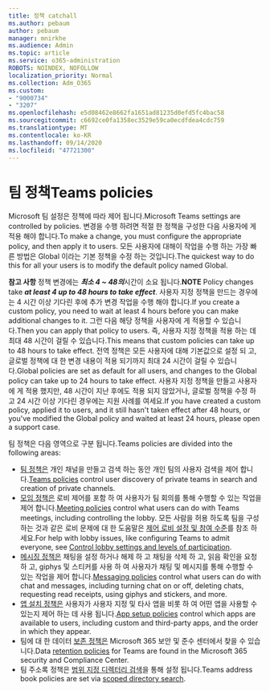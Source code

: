 ```yaml
---
title: 정책 catchall
ms.author: pebaum
author: pebaum
manager: mnirkhe
ms.audience: Admin
ms.topic: article
ms.service: o365-administration
ROBOTS: NOINDEX, NOFOLLOW
localization_priority: Normal
ms.collection: Adm_O365
ms.custom:
- "9000734"
- "3207"
ms.openlocfilehash: e5d08462e8662fa1651ad81235d0efd5fc4bac58
ms.sourcegitcommit: c6692ce0fa1358ec3529e59ca0ecdfdea4cdc759
ms.translationtype: MT
ms.contentlocale: ko-KR
ms.lasthandoff: 09/14/2020
ms.locfileid: "47721300"
---
```

# <a name="teams-policies"></a><span data-ttu-id="a38b8-102">팀 정책</span><span class="sxs-lookup"><span data-stu-id="a38b8-102">Teams policies</span></span>

<span data-ttu-id="a38b8-103">Microsoft 팀 설정은 정책에 따라 제어 됩니다.</span><span class="sxs-lookup"><span data-stu-id="a38b8-103">Microsoft Teams settings are controlled by policies.</span></span> <span data-ttu-id="a38b8-104">변경을 수행 하려면 적절 한 정책을 구성한 다음 사용자에 게 적용 해야 합니다.</span><span class="sxs-lookup"><span data-stu-id="a38b8-104">To make a change, you must configure the appropriate policy, and then apply it to users.</span></span> <span data-ttu-id="a38b8-105">모든 사용자에 대해이 작업을 수행 하는 가장 빠른 방법은 Global 이라는 기본 정책을 수정 하는 것입니다.</span><span class="sxs-lookup"><span data-stu-id="a38b8-105">The quickest way to do this for all your users is to modify the default policy named Global.</span></span> 

<span data-ttu-id="a38b8-106">**참고 사항** 정책 변경에는 ***최소 4 ~ 48의***시간이 소요 됩니다.</span><span class="sxs-lookup"><span data-stu-id="a38b8-106">**NOTE** Policy changes take ***at least 4 up to 48 hours to take effect***.</span></span> <span data-ttu-id="a38b8-107">사용자 지정 정책을 만드는 경우에는 4 시간 이상 기다린 후에 추가 변경 작업을 수행 해야 합니다.</span><span class="sxs-lookup"><span data-stu-id="a38b8-107">If you create a custom policy, you need to wait at least 4 hours before you can make additional changes to it.</span></span> <span data-ttu-id="a38b8-108">그런 다음 해당 정책을 사용자에 게 적용할 수 있습니다.</span><span class="sxs-lookup"><span data-stu-id="a38b8-108">Then you can apply that policy to users.</span></span> <span data-ttu-id="a38b8-109">즉, 사용자 지정 정책을 적용 하는 데 최대 48 시간이 걸릴 수 있습니다.</span><span class="sxs-lookup"><span data-stu-id="a38b8-109">This means that custom policies can take up to 48 hours to take effect.</span></span> <span data-ttu-id="a38b8-110">전역 정책은 모든 사용자에 대해 기본값으로 설정 되 고, 글로벌 정책에 대 한 변경 내용이 적용 되기까지 최대 24 시간이 걸릴 수 있습니다.</span><span class="sxs-lookup"><span data-stu-id="a38b8-110">Global policies are set as default for all users, and changes to the Global policy can take up to 24 hours to take effect.</span></span> <span data-ttu-id="a38b8-111">사용자 지정 정책을 만들고 사용자에 게 적용 했지만, 48 시간이 지난 후에도 적용 되지 않았거나, 글로벌 정책을 수정 하 고 24 시간 이상 기다린 경우에는 지원 사례를 여세요.</span><span class="sxs-lookup"><span data-stu-id="a38b8-111">If you have created a custom policy, applied it to users, and it still hasn't taken effect after 48 hours, or you've modified the Global policy and waited at least 24 hours, please open a support case.</span></span>

<span data-ttu-id="a38b8-112">팀 정책은 다음 영역으로 구분 됩니다.</span><span class="sxs-lookup"><span data-stu-id="a38b8-112">Teams policies are divided into the following areas:</span></span>

- <span data-ttu-id="a38b8-113">[팀 정책은](https://docs.microsoft.com/MicrosoftTeams/teams-policies) 개인 채널을 만들고 검색 하는 동안 개인 팀의 사용자 검색을 제어 합니다.</span><span class="sxs-lookup"><span data-stu-id="a38b8-113">[Teams policies](https://docs.microsoft.com/MicrosoftTeams/teams-policies) control user discovery of private teams in search and creation of private channels.</span></span>  
- <span data-ttu-id="a38b8-114">[모임 정책은](https://docs.microsoft.com/microsoftteams/meeting-policies-in-teams) 로비 제어를 포함 하 여 사용자가 팀 회의를 통해 수행할 수 있는 작업을 제어 합니다.</span><span class="sxs-lookup"><span data-stu-id="a38b8-114">[Meeting policies](https://docs.microsoft.com/microsoftteams/meeting-policies-in-teams) control what users can do with Teams meetings, including controlling the lobby.</span></span> <span data-ttu-id="a38b8-115">모든 사람을 허용 하도록 팀을 구성 하는 것과 같은 로비 문제에 대 한 도움말은 [제어 로비 설정 및 참여 수준](https://docs.microsoft.com/alchemyinsights/bypass-lobby)를 참조 하세요.</span><span class="sxs-lookup"><span data-stu-id="a38b8-115">For help with lobby issues, like configuring Teams to admit everyone, see [Control lobby settings and levels of participation](https://docs.microsoft.com/alchemyinsights/bypass-lobby).</span></span>
- <span data-ttu-id="a38b8-116">[메시징 정책은](https://docs.microsoft.com/microsoftteams/messaging-policies-in-teams) 채팅을 설정 하거나 해제 하 고 채팅을 삭제 하 고, 읽음 확인을 요청 하 고, giphys 및 스티커를 사용 하 여 사용자가 채팅 및 메시지를 통해 수행할 수 있는 작업을 제어 합니다.</span><span class="sxs-lookup"><span data-stu-id="a38b8-116">[Messaging policies](https://docs.microsoft.com/microsoftteams/messaging-policies-in-teams) control what users can do with chat and messages, including turning chat on or off, deleting chats, requesting read receipts, using giphys and stickers, and more.</span></span>
- <span data-ttu-id="a38b8-117">[앱 설치 정책은](https://docs.microsoft.com/MicrosoftTeams/teams-app-setup-policies) 사용자가 사용자 지정 및 타사 앱을 비롯 하 여 어떤 앱을 사용할 수 있는지 제어 하는 데 사용 됩니다.</span><span class="sxs-lookup"><span data-stu-id="a38b8-117">[App setup policies](https://docs.microsoft.com/MicrosoftTeams/teams-app-setup-policies) control which apps are available to users, including custom and third-party apps, and the order in which they appear.</span></span>  
- <span data-ttu-id="a38b8-118">팀에 대 한 데이터 [보존 정책은](https://docs.microsoft.com/microsoftteams/retention-policies) Microsoft 365 보안 및 준수 센터에서 찾을 수 있습니다.</span><span class="sxs-lookup"><span data-stu-id="a38b8-118">Data [retention policies](https://docs.microsoft.com/microsoftteams/retention-policies) for Teams are found in the Microsoft 365 security and Compliance Center.</span></span>
- <span data-ttu-id="a38b8-119">팀 주소록 정책은 [범위 지정 디렉터리 검색](https://docs.microsoft.com/MicrosoftTeams/teams-scoped-directory-search)을 통해 설정 됩니다.</span><span class="sxs-lookup"><span data-stu-id="a38b8-119">Teams address book policies are set via [scoped directory search](https://docs.microsoft.com/MicrosoftTeams/teams-scoped-directory-search).</span></span>